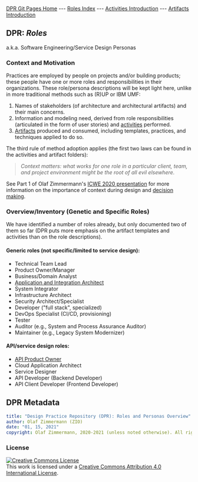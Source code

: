 
[DPR Git Pages Home](https://socadk.github.io/design-practice-repository) ---
[Roles Index](https://socadk.github.io/design-practice-repository/roles/index) ---
[Activities Introduction](https://socadk.github.io/design-practice-repository/activities/readme-gp) ---
[Artifacts Introduction](https://socadk.github.io/design-practice-repository/artifact-templates/readme-gp)

## DPR: *Roles* 

a.k.a. Software Engineering/Service Design Personas

### Context and Motivation 

Practices are employed by people on projects and/or building products; these people have one or more roles and responsibilities in their organizations. These role/persona descriptions will be kept light here, unlike in more traditional methods such as (R)UP or IBM UMF: 

1. Names of stakeholders (of architecture and architectural artifacts) and their main concerns.
2. Information and modeling need, derived from role responsibilities (articulated in the form of user stories) and [activities](../activities) performed.
3. [Artifacts](../artifact-templates) produced and consumed, including templates, practices, and techniques applied to do so.

The third rule of method adoption applies (the first two laws can be found in the activities and artifact folders): 

> *Context matters: what works for one role in a particular client, team, and project environment might be the root of all evil elsewhere.*

See Part 1 of Olaf Zimmermann's [ICWE 2020 presentation](https://ozimmer.ch/assets/presos/ZIO-ICWEKeynoteWADEC3v10p.pdf) for more information on the importance of context during design and [decision making](https://ozimmer.ch/practices/2020/04/27/ArchitectureDecisionMaking.html).


### Overview/Inventory (Genetic and Specific Roles)

We have identified a number of roles already, but only documented two of them so far (DPR puts more emphasis on the artifact templates and activities than on the role descriptions).

#### Generic roles (not specific/limited to service design):

  * Technical Team Lead
  * Product Owner/Manager
  * Business/Domain Analyst
  * [Application and Integration Architect](./DPR-ApplicationArchitectRole.md) 
  * System Integrator  
  * Infrastructure Architect
  * Security Architect/Specialist
  * Developer ("full stack", specialized)
  * DevOps Specialist (CI/CD, provisioning)
  * Tester 
  * Auditor (e.g., System and Process Assurance Auditor)
  * Maintainer (e.g., Legacy System Modernizer)

#### API/service design roles:

  * [API Product Owner](./SDPR-APIProductOwner.md)
  * Cloud Application Architect 
  * Service Designer 
  * API Developer (Backend Developer) 
  * API Client Developer (Frontend Developer)

<!-- Web Developer taken out -->


## DPR Metadata

```yaml
title: "Design Practice Repository (DPR): Roles and Personas Overview"
author: Olaf Zimmermann (ZIO)
date: "01, 15, 2021"
copyright: Olaf Zimmermann, 2020-2021 (unless noted otherwise). All rights reserved.
```

### License

<a rel="license" href="http://creativecommons.org/licenses/by/4.0/"><img alt="Creative Commons License" style="border-width:0" src="https://i.creativecommons.org/l/by/4.0/88x31.png" /></a><br />This work is licensed under a <a rel="license" href="http://creativecommons.org/licenses/by/4.0/">Creative Commons Attribution 4.0 International License</a>.
